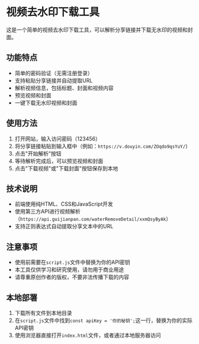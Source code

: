 # 视频去水印下载工具

这是一个简单的视频去水印下载工具，可以解析分享链接并下载无水印的视频和封面。

## 功能特点

- 简单的密码验证（无需注册登录）
- 支持粘贴分享链接并自动提取URL
- 解析视频信息，包括标题、封面和视频内容
- 预览视频和封面
- 一键下载无水印视频和封面

## 使用方法

1. 打开网站，输入访问密码（123456）
2. 将分享链接粘贴到输入框中（例如：`https://v.douyin.com/ZOqdo9qsYuY/`）
3. 点击"开始解析"按钮
4. 等待解析完成后，可以预览视频和封面
5. 点击"下载视频"或"下载封面"按钮保存到本地

## 技术说明

- 前端使用纯HTML、CSS和JavaScript开发
- 使用第三方API进行视频解析（`https://api.guijianpan.com/waterRemoveDetail/xxmQsyByAk`）
- 支持正则表达式自动提取分享文本中的URL

## 注意事项

- 使用前需要在`script.js`文件中替换为你的API密钥
- 本工具仅供学习和研究使用，请勿用于商业用途
- 请尊重原创作者的版权，不要非法传播下载的内容

## 本地部署

1. 下载所有文件到本地目录
2. 在`script.js`文件中找到`const apiKey = '你的秘钥';`这一行，替换为你的实际API密钥
3. 使用浏览器直接打开`index.html`文件，或者通过本地服务器访问